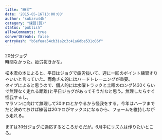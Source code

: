 ```yaml
---
title: "練習"
date: '2015-05-16T13:00:00'
author: "subaru44k"
category: "練習(弱)"
status: "publish"
allowComments: true
convertBreaks: false
entryHash: "b6efeaa54cb31a2c3c41a6dbe531c86f"
---
```

20分ジョグ<br>
時間なかった。疲労抜きかな。<br>
<br>
松本君の本によると、平日はジョグで疲労抜いて、週に一回のポイント練習すりゃいいと言っていた。両角さん的にはハードトレーニングが重要。<br>
タイプによると思うので、個人的には水曜トラックと土曜のロング(430くらいで無理なく走れる距離)と平日ジョグがあってそうだなと思う。無理したらすぐ怪我するし。<br>
マラソンに向けて無理して30キロとかやるから怪我をする。今年はハーフまでだと決めておけば練習は20キロがマックスになるから、フォームを維持しながら走れる。<br>
<br>
まずは30分ジョグに適応するところからだが。6月中にリズムは作りたいところ。
